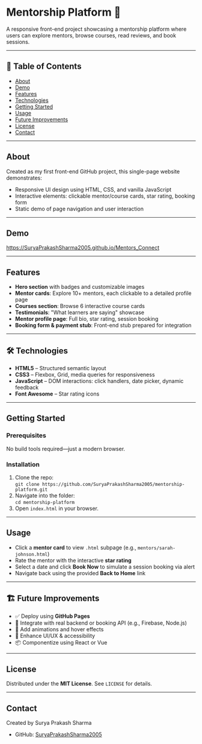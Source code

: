 # Mentorship Platform 🌱

A responsive front-end project showcasing a mentorship platform where users can explore mentors, browse courses, read reviews, and book sessions.

---

## 🧭 Table of Contents
- [About](#about)
- [Demo](#demo)
- [Features](#features)
- [Technologies](#technologies)
- [Getting Started](#getting-started)
- [Usage](#usage)
- [Future Improvements](#future-improvements)
- [License](#license)
- [Contact](#contact)

---

## About
Created as my first front-end GitHub project, this single-page website demonstrates:
- Responsive UI design using HTML, CSS, and vanilla JavaScript  
- Interactive elements: clickable mentor/course cards, star rating, booking form  
- Static demo of page navigation and user interaction

---

## Demo
https://SuryaPrakashSharma2005.github.io/Mentors_Connect

---

## Features
- **Hero section** with badges and customizable images  
- **Mentor cards**: Explore 10+ mentors, each clickable to a detailed profile page  
- **Courses section**: Browse 6 interactive course cards  
- **Testimonials**: "What learners are saying" showcase  
- **Mentor profile page**: Full bio, star rating, session booking  
- **Booking form & payment stub**: Front-end stub prepared for integration  

---

## 🛠️ Technologies
- **HTML5** – Structured semantic layout  
- **CSS3** – Flexbox, Grid, media queries for responsiveness  
- **JavaScript** – DOM interactions: click handlers, date picker, dynamic feedback  
- **Font Awesome** – Star rating icons  

---

## Getting Started
### Prerequisites
No build tools required—just a modern browser.

### Installation
1. Clone the repo:  
   `git clone https://github.com/SuryaPrakashSharma2005/mentorship-platform.git`  
2. Navigate into the folder:  
   `cd mentorship-platform`  
3. Open `index.html` in your browser.

---

## Usage
- Click a **mentor card** to view `.html` subpage (e.g., `mentors/sarah-johnson.html`)  
- Rate the mentor with the interactive **star rating**  
- Select a date and click **Book Now** to simulate a session booking via alert  
- Navigate back using the provided **Back to Home** link

---

## 🏗️ Future Improvements
- ✅ Deploy using **GitHub Pages**  
- 🔗 Integrate with real backend or booking API (e.g., Firebase, Node.js)  
- 🎨 Add animations and hover effects  
- 📱 Enhance UI/UX & accessibility  
- 📦 Componentize using React or Vue  

---

## License
Distributed under the **MIT License**. See `LICENSE` for details.

---

## Contact
Created by Surya Prakash Sharma
- GitHub: [SuryaPrakashSharma2005](https://github.com/SuryaPrakashSharma2005)

